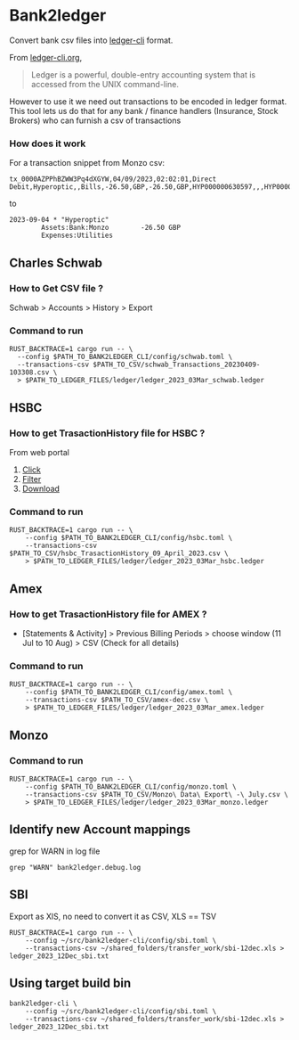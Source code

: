 
# Bank2ledger

Convert bank csv files into [ledger-cli](https://ledger-cli.org/) format.

From [ledger-cli.org](https://ledger-cli.org/),

> Ledger is a powerful, double-entry accounting system that is accessed from the
UNIX command-line.

However to use it we need out transactions to be encoded in ledger format. 
This tool lets us do that for any bank / finance handlers (Insurance, Stock
Brokers) who can furnish a csv of transactions

### How does it work

For a transaction snippet from Monzo csv:
```
tx_0000AZPPhBZWW3Pq4dXGYW,04/09/2023,02:02:01,Direct Debit,Hyperoptic,,Bills,-26.50,GBP,-26.50,GBP,HYP000000630597,,,HYP000000630597,,-26.50,
```
to
```
2023-09-04 * "Hyperoptic"
        Assets:Bank:Monzo        -26.50 GBP
        Expenses:Utilities
```



## Charles Schwab

### How to Get CSV file ?

Schwab > Accounts > History > Export

### Command to run
```
RUST_BACKTRACE=1 cargo run -- \
  --config $PATH_TO_BANK2LEDGER_CLI/config/schwab.toml \
  --transactions-csv $PATH_TO_CSV/schwab_Transactions_20230409-103308.csv \
  > $PATH_TO_LEDGER_FILES/ledger/ledger_2023_03Mar_schwab.ledger
```

## HSBC

### How to get TrasactionHistory file for HSBC ?

From web portal
1. [Click](assets/hsbc/1_click.png)
2. [Filter](assets/hsbc/2_Filter_for_dates.png)
3. [Download](assets/hsbc/3_download.png)


### Command to run
```
RUST_BACKTRACE=1 cargo run -- \
    --config $PATH_TO_BANK2LEDGER_CLI/config/hsbc.toml \
    --transactions-csv $PATH_TO_CSV/hsbc_TrasactionHistory_09_April_2023.csv \
    > $PATH_TO_LEDGER_FILES/ledger/ledger_2023_03Mar_hsbc.ledger
```



## Amex


### How to get TrasactionHistory file for AMEX ?

- [Statements & Activity] > Previous Billing Periods > choose window (11 Jul to 10 Aug) > CSV (Check for all details)

### Command to run
```
RUST_BACKTRACE=1 cargo run -- \
    --config $PATH_TO_BANK2LEDGER_CLI/config/amex.toml \
    --transactions-csv $PATH_TO_CSV/amex-dec.csv \
    > $PATH_TO_LEDGER_FILES/ledger/ledger_2023_03Mar_amex.ledger
```

## Monzo

### Command to run
```
RUST_BACKTRACE=1 cargo run -- \
    --config $PATH_TO_BANK2LEDGER_CLI/config/monzo.toml \
    --transactions-csv $PATH_TO_CSV/Monzo\ Data\ Export\ -\ July.csv \
    > $PATH_TO_LEDGER_FILES/ledger/ledger_2023_03Mar_monzo.ledger
```


## Identify new Account mappings

grep for WARN in log file
```
grep "WARN" bank2ledger.debug.log
```

## SBI

Export as XlS, no need to convert it as CSV, XLS == TSV
```
RUST_BACKTRACE=1 cargo run -- \
    --config ~/src/bank2ledger-cli/config/sbi.toml \
    --transactions-csv ~/shared_folders/transfer_work/sbi-12dec.xls > ledger_2023_12Dec_sbi.txt
```

## Using target build bin
```
bank2ledger-cli \
    --config ~/src/bank2ledger-cli/config/sbi.toml \
    --transactions-csv ~/shared_folders/transfer_work/sbi-12dec.xls > ledger_2023_12Dec_sbi.txt
```
